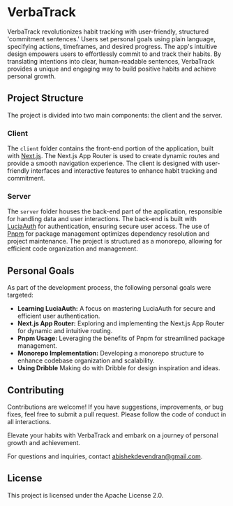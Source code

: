 # VerbaTrack

VerbaTrack revolutionizes habit tracking with user-friendly, structured 'commitment sentences.' Users set personal goals using plain language, specifying actions, timeframes, and desired progress. The app's intuitive design empowers users to effortlessly commit to and track their habits. By translating intentions into clear, human-readable sentences, VerbaTrack provides a unique and engaging way to build positive habits and achieve personal growth.

## Project Structure

The project is divided into two main components: the client and the server.

### Client

The `client` folder contains the front-end portion of the application, built with [Next.js](https://nextjs.org/). The Next.js App Router is used to create dynamic routes and provide a smooth navigation experience. The client is designed with user-friendly interfaces and interactive features to enhance habit tracking and commitment.

### Server

The `server` folder houses the back-end part of the application, responsible for handling data and user interactions. The back-end is built with [LuciaAuth](https://luciaauth.com/) for authentication, ensuring secure user access. The use of [Pnpm](https://pnpm.io/) for package management optimizes dependency resolution and project maintenance. The project is structured as a monorepo, allowing for efficient code organization and management.

## Personal Goals

As part of the development process, the following personal goals were targeted:

- **Learning LuciaAuth:** A focus on mastering LuciaAuth for secure and efficient user authentication.
- **Next.js App Router:** Exploring and implementing the Next.js App Router for dynamic and intuitive routing.
- **Pnpm Usage:** Leveraging the benefits of Pnpm for streamlined package management.
- **Monorepo Implementation:** Developing a monorepo structure to enhance codebase organization and scalability.
- **Using Dribble** Making do with Dribble for design inspiration and ideas.

## Contributing

Contributions are welcome! If you have suggestions, improvements, or bug fixes, feel free to submit a pull request. Please follow the code of conduct in all interactions.

Elevate your habits with VerbaTrack and embark on a journey of personal growth and achievement.

For questions and inquiries, contact abishekdevendran@gmail.com.
## License

This project is licensed under the Apache License 2.0.